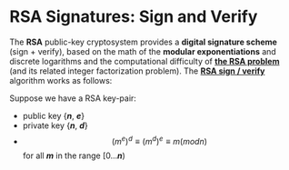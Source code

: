 # RSA Signatures: Sign and Verify

The **RSA** public-key cryptosystem provides a **digital signature scheme** \(sign + verify\), based on the math of the **modular exponentiations** and discrete logarithms and the computational difficulty of [**the RSA problem**](https://en.wikipedia.org/wiki/RSA_problem) \(and its related integer factorization problem\). The [**RSA sign / verify**](https://en.wikipedia.org/wiki/RSA_%28cryptosystem%29#Signing_messages) algorithm works as follows:

Suppose we have a RSA key-pair:

* public key {_**n**_, _**e**_}
* private key {_**n**_, _**d**_}
* $$(m^e)^d ≡ (m^d)^e ≡ m (mod n)$$ for all _**m**_ in the range \[0..._**n**_\)



